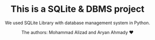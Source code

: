 <div align='center'>
  <h1>This is a SQLite & DBMS project</h1>
  <p>We used SQLite Library with database management system in Python. </p>
  <figcaption>
   The authors: Mohammad Alizad and Aryan Ahmady &#10084;
  </figcaption>
</div>
